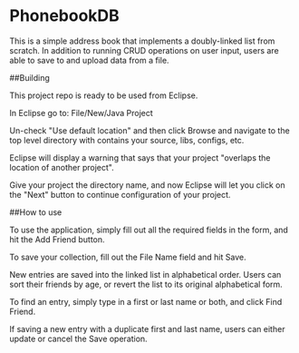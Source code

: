 # PhonebookDB
This is a simple address book that implements a doubly-linked list from scratch. In addition to running CRUD operations on user input,
users are able to save to and upload data from a file.

##Building  

This project repo is ready to be used from Eclipse.

In Eclipse go to: File/New/Java Project

Un-check "Use default location" and then click Browse and navigate to the top level directory with contains your source, libs, configs, etc.

Eclipse will display a warning that says that your project "overlaps the location of another project".

Give your project the directory name, and now Eclipse will let you click on the "Next" button to continue configuration of your project.

##How to use

To use the application, simply fill out all the required fields in the form, and hit the Add Friend button.

To save your collection, fill out the File Name field and hit Save.

New entries are saved into the linked list in alphabetical order. Users can sort their friends by age, or revert the list to its original
alphabetical form.

To find an entry, simply type in a first or last name or both, and click Find Friend.

If saving a new entry with a duplicate first and last name, users can either update or cancel the Save operation.
